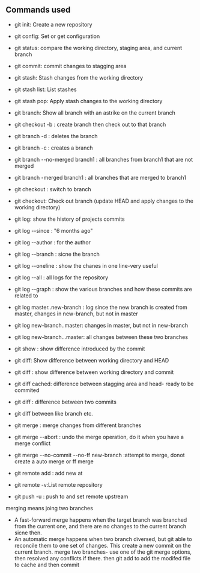 ## Commands used

- git init: Create a new repository
- git config: Set or get configuration
- git status: compare the working directory, staging area, and current branch
- git commit: commit changes to stagging area

- git stash: Stash changes from the working directory
- git stash list: List stashes 
- git stash pop: Apply stash changes to the working directory

- git branch: Show all branch with an astrike on the current branch
- git checkout -b : create branch then check out to that branch
- git branch -d <branch>: deletes the branch  
- git branch -c <branch name>: creates a branch
- git branch --no-merged branch1 : all branches from branch1 that are not merged
- git branch -merged branch1 : all branches that are merged to branch1
- git checkout <branch name>: switch to branch
- git checkout: Check out branch (update HEAD and apply changes to the working directory)
- git log: show the history of projects commits
- git log --since : "6 months ago"
- git log --author : for the author
- git log --branch : sicne the branch
- git log --oneline : show the chanes in one line-very useful
- git log --all : all logs for the repository
- git log --graph : show the various branches and how these commits are related to
- git log master..new-branch : log since the new branch is created from master, changes in new-branch, but not in master
- git log new-branch..master: changes in master, but not in new-branch
- git log new-branch...master: all changes between these two branches
- git show <commit> : show difference introduced by the commit
- git diff: Show difference between working directory and HEAD
- git diff <commit>: show difference between working directory and commit
- git diff cached: difference between stagging area and head- ready to be commited
- git diff <CommitA> <CommitB>: difference between two commits
- git diff <refa>  <refB> between like branch etc. 

- git merge : merge changes from different branches
- git merge --abort : undo the merge operation, do it when you have a merge conflict
- git merge --no-commit --no-ff new-branch :attempt to merge, donot create a auto merge or ff merge
- git remote add <remote> <url>: add new <remote> at <url>
- git remote -v:List remote repository
- git push -u <remote> <branch>: push <branch> to <remote> and set remote upstream 

merging means joing two branches
- A fast-forward merge happens when the target branch was branched from the current one, and there are no changes to the current branch sicne then.
- An automatic merge happens when two branch diversed, but git able to reconcile them to one set of changes. This create a new commit on the current branch.
merge two branches-
use one of the git merge options, then resolved any conflicts if there. then git add to add the modifed file to cache and then commit 
